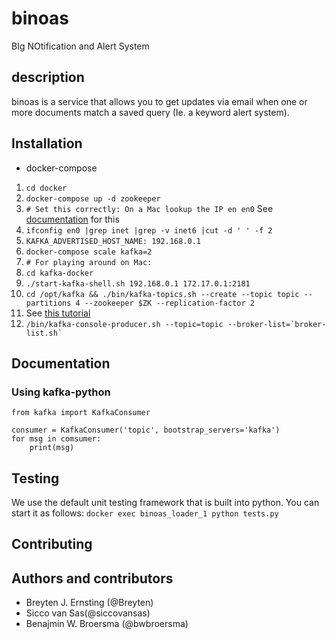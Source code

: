 # binoas
BIg NOtification and Alert System

## description

binoas is a service that allows you to get updates via email when one or more documents match a saved query (Ie. a keyword alert system).


## Installation

* docker-compose


1. `cd docker`
2. `docker-compose up -d zookeeper`
3. `# Set this correctly: On a Mac lookup the IP en en0` See [documentation](https://github.com/wurstmeister/kafka-docker/wiki/Connectivity) for this
4. `ifconfig en0 |grep inet |grep -v inet6 |cut -d ' ' -f 2`
5. `KAFKA_ADVERTISED_HOST_NAME: 192.168.0.1`
6. `docker-compose scale kafka=2`
7. `# For playing around on Mac:`
8. `cd kafka-docker`
9. `./start-kafka-shell.sh 192.168.0.1 172.17.0.1:2181`
10. `cd /opt/kafka && ./bin/kafka-topics.sh --create --topic topic --partitions 4 --zookeeper $ZK --replication-factor 2`
11. See [this tutorial](https://wurstmeister.github.io/kafka-docker/)
12. `` /bin/kafka-console-producer.sh --topic=topic --broker-list=`broker-list.sh` ``

## Documentation

### Using kafka-python

```
from kafka import KafkaConsumer

consumer = KafkaConsumer('topic', bootstrap_servers='kafka')
for msg in comsumer:
    print(msg)

```

## Testing

We use the default unit testing framework that is built into python. You can start
it as follows: `docker exec binoas_loader_1 python tests.py`

## Contributing

## Authors and contributors

* Breyten J. Ernsting (@Breyten)
* Sicco van Sas(@siccovansas)
* Benajmin W. Broersma (@bwbroersma)
